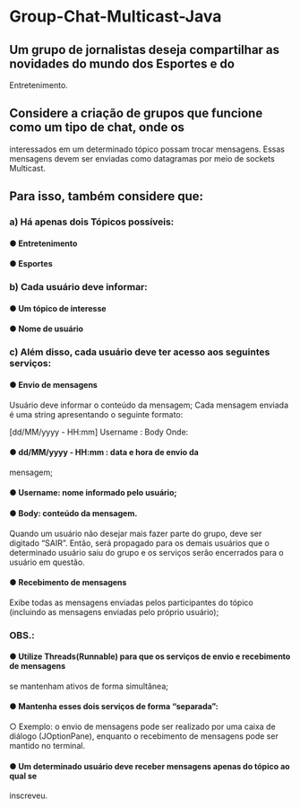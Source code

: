# Group-Chat-Multicast-Java
## Um grupo de jornalistas deseja compartilhar as novidades do mundo dos Esportes e do
Entretenimento.
## Considere a criação de grupos que funcione como um tipo de chat, onde os
interessados em um determinado tópico possam trocar mensagens. Essas mensagens devem
ser enviadas como datagramas por meio de sockets Multicast.
## Para isso, também considere que:
### a) Há apenas dois Tópicos possíveis:
#### ● Entretenimento
#### ● Esportes
### b) Cada usuário deve informar:
#### ● Um tópico de interesse
#### ● Nome de usuário

### c) Além disso, cada usuário deve ter acesso aos seguintes serviços:
#### ● Envio de mensagens
Usuário deve informar o conteúdo da mensagem;
Cada mensagem enviada é uma string apresentando o seguinte formato:

[dd/MM/yyyy - HH:mm] Username : Body
Onde:
#### ● dd/MM/yyyy - HH:mm : data e hora de envio da
mensagem;
#### ● Username: nome informado pelo usuário;
#### ● Body: conteúdo da mensagem.

Quando um usuário não desejar mais fazer parte do grupo, deve ser
digitado “SAIR”. Então, será propagado para os demais usuários que o
determinado usuário saiu do grupo e os serviços serão encerrados para o
usuário em questão.
#### ● Recebimento de mensagens

Exibe todas as mensagens enviadas pelos participantes do tópico
(incluindo as mensagens enviadas pelo próprio usuário);

### OBS.:
#### ● Utilize Threads(Runnable) para que os serviços de envio e recebimento de mensagens
se mantenham ativos de forma simultânea;
#### ● Mantenha esses dois serviços de forma “separada”:
○ Exemplo: o envio de mensagens pode ser realizado por uma caixa de diálogo
(JOptionPane), enquanto o recebimento de mensagens pode ser mantido no
terminal.

#### ● Um determinado usuário deve receber mensagens apenas do tópico ao qual se
inscreveu.
